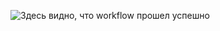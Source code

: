 ![Здесь видно, что workflow прошел успешно](https://github.com/yanastasya/foodgram-project-react/actions/workflows/Foodgram_workflow.yml/badge.svg)
